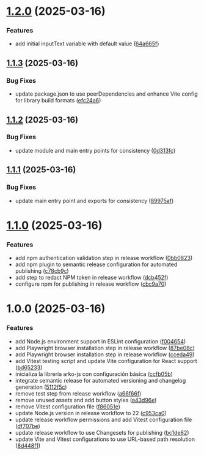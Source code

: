 # [1.2.0](https://github.com/arimakey/arko-js/compare/v1.1.3...v1.2.0) (2025-03-16)


### Features

* add initial inputText variable with default value ([64a665f](https://github.com/arimakey/arko-js/commit/64a665fe41970b311aefa2f1a425f46fefe708a6))

## [1.1.3](https://github.com/arimakey/arko-js/compare/v1.1.2...v1.1.3) (2025-03-16)


### Bug Fixes

* update package.json to use peerDependencies and enhance Vite config for library build formats ([efc24a6](https://github.com/arimakey/arko-js/commit/efc24a622327c44aebee14e4c7c89ea67d831363))

## [1.1.2](https://github.com/arimakey/arko-js/compare/v1.1.1...v1.1.2) (2025-03-16)


### Bug Fixes

* update module and main entry points for consistency ([0d313fc](https://github.com/arimakey/arko-js/commit/0d313fc2a0ff43dfa0bf4d46588c2552b45514a3))

## [1.1.1](https://github.com/arimakey/arko-js/compare/v1.1.0...v1.1.1) (2025-03-16)


### Bug Fixes

* update main entry point and exports for consistency ([89975af](https://github.com/arimakey/arko-js/commit/89975af4cac1c518afead0c21995c696f1746652))

# [1.1.0](https://github.com/arimakey/arko-js/compare/v1.0.0...v1.1.0) (2025-03-16)


### Features

* add npm authentication validation step in release workflow ([0bb0823](https://github.com/arimakey/arko-js/commit/0bb0823b13fff3b909ac383f109a1cc3ff0f4dfc))
* add npm plugin to semantic release configuration for automated publishing ([c78cb9c](https://github.com/arimakey/arko-js/commit/c78cb9c9739d5d624b87398e0c1487f17db4a28b))
* add step to redact NPM token in release workflow ([dcb452f](https://github.com/arimakey/arko-js/commit/dcb452f21ca4e5e84672953c5a218f5877fe02a5))
* configure npm for publishing in release workflow ([cbc9a70](https://github.com/arimakey/arko-js/commit/cbc9a70985999cf771611cd18f5a8ce58d165231))

# 1.0.0 (2025-03-16)


### Features

* add Node.js environment support in ESLint configuration ([f004654](https://github.com/arimakey/arko-js/commit/f0046547a877f944c3f32f8f2868d581de817e54))
* add Playwright browser installation step in release workflow ([87be08c](https://github.com/arimakey/arko-js/commit/87be08cbc32a2d5e51a4f3b9e9da80348be4072f))
* add Playwright browser installation step in release workflow ([cceda49](https://github.com/arimakey/arko-js/commit/cceda4901ae7578689e602aff5f66e5e720e40fd))
* add Vitest testing script and update Vite configuration for React support ([bd65233](https://github.com/arimakey/arko-js/commit/bd65233bf6a34ba681bfc4c73346b3c1b7f5855f))
* inicializa la librería arko-js con configuración básica ([ccfb05b](https://github.com/arimakey/arko-js/commit/ccfb05bf4a71c7d2e79a3db235756620b9f54523))
* integrate semantic release for automated versioning and changelog generation ([5112f5c](https://github.com/arimakey/arko-js/commit/5112f5c3db42b077baab9cac9b77e9589ef7a199))
* remove test step from release workflow ([a66f66f](https://github.com/arimakey/arko-js/commit/a66f66f7fe54e77e17ad022f81e939008072458d))
* remove unused assets and add button styles ([a43d96e](https://github.com/arimakey/arko-js/commit/a43d96e673dcae3ebf6e0fc626bec5724ce573fc))
* remove Vitest configuration file ([f86051e](https://github.com/arimakey/arko-js/commit/f86051e676542ee236fe7b4da22dc75733344356))
* update Node.js version in release workflow to 22 ([c953ca0](https://github.com/arimakey/arko-js/commit/c953ca0118464f5522029560b839ca59955382b0))
* update release workflow permissions and add Vitest configuration file ([df707be](https://github.com/arimakey/arko-js/commit/df707be43b6f00f3c3314809bfc13b0127c85415))
* update release workflow to use Changesets for publishing ([bc1de82](https://github.com/arimakey/arko-js/commit/bc1de820665cf11fc78587018e7a8da714eadecd))
* update Vite and Vitest configurations to use URL-based path resolution ([8d448f1](https://github.com/arimakey/arko-js/commit/8d448f13257c6152e0a9b01cc989f272ff99229d))
